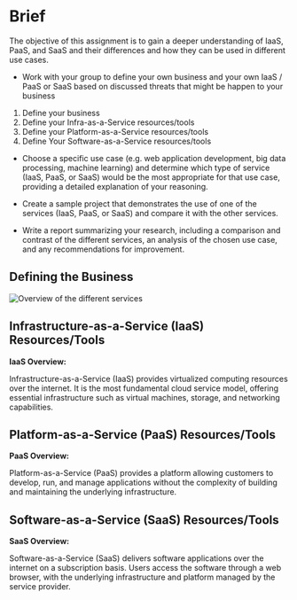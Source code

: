 # Brief

The objective of this assignment is to gain a deeper understanding of IaaS, PaaS, and SaaS and their differences and how they can be used in different use cases.

- Work with your group to define your own business and your own IaaS / PaaS or SaaS based on discussed threats that might be happen to your business

1. Define your business
2. Define your Infra-as-a-Service resources/tools
3. Define your Platform-as-a-Service resources/tools
4. Define Your Software-as-a-Service resources/tools

- Choose a specific use case (e.g. web application development, big data processing, machine learning) and determine which type of service (IaaS, PaaS, or SaaS) would be the most appropriate for that use case, providing a detailed explanation of your reasoning.

- Create a sample project that demonstrates the use of one of the services (IaaS, PaaS, or SaaS) and compare it with the other services.

- Write a report summarizing your research, including a comparison and contrast of the different services, an analysis of the chosen use case, and any recommendations for improvement.

## Defining the Business



![Overview of the different services](https://hazelcast.com/wp-content/uploads/2021/12/infrastructure-as-a-service-iaas.png)

## Infrastructure-as-a-Service (IaaS) Resources/Tools

**IaaS Overview:**

Infrastructure-as-a-Service (IaaS) provides virtualized computing resources over the internet. It is the most fundamental cloud service model, offering essential infrastructure such as virtual machines, storage, and networking capabilities.

## Platform-as-a-Service (PaaS) Resources/Tools

**PaaS Overview:**

Platform-as-a-Service (PaaS) provides a platform allowing customers to develop, run, and manage applications without the complexity of building and maintaining the underlying infrastructure.

## Software-as-a-Service (SaaS) Resources/Tools

**SaaS Overview:**

Software-as-a-Service (SaaS) delivers software applications over the internet on a subscription basis. Users access the software through a web browser, with the underlying infrastructure and platform managed by the service provider.